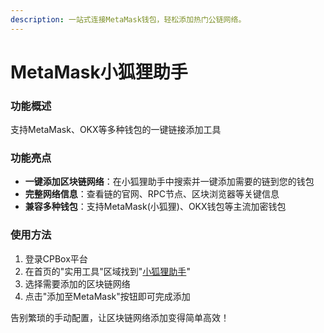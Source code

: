 ```yaml
---
description: 一站式连接MetaMask钱包，轻松添加热门公链网络。
---
```


# MetaMask小狐狸助手

### 功能概述

支持MetaMask、OKX等多种钱包的一键链接添加工具

### 功能亮点

* **一键添加区块链网络**：在小狐狸助手中搜索并一键添加需要的链到您的钱包
* **完整网络信息**：查看链的官网、RPC节点、区块浏览器等关键信息
* **兼容多种钱包**：支持MetaMask(小狐狸)、OKX钱包等主流加密钱包

### 使用方法

1. 登录CPBox平台
2. 在首页的"实用工具"区域找到"[小狐狸助手](https://www.cpbox.io/cn/metamask/helper)"
3. 选择需要添加的区块链网络
4. 点击"添加至MetaMask"按钮即可完成添加

告别繁琐的手动配置，让区块链网络添加变得简单高效！

